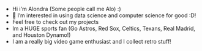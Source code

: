 -  Hi i'm Alondra (Some people call me Alo) :)
- 👀 I’m interested in using data science and computer science for good :D!
- Feel free to check out my projects
- Im a HUGE sports fan (Go Astros, Red Sox, Celtics, Texans, Real Madrid, and Houston Dynamo!)
- I am a really big video game enthusiast and I collect retro stuff!

<!---
alondracastroval/alondracastroval is a ✨ special ✨ repository because its `README.md` (this file) appears on your GitHub profile.
You can click the Preview link to take a look at your changes.
--->
